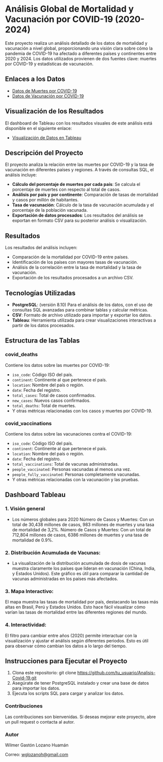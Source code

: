 # Análisis Global de Mortalidad y Vacunación por COVID-19 (2020-2024)

Este proyecto realiza un análisis detallado de los datos de mortalidad y vacunación a nivel global, proporcionando una visión clara sobre cómo la pandemia de COVID-19 ha afectado a diferentes países y continentes entre 2020 y 2024. Los datos utilizados provienen de dos fuentes clave: muertes por COVID-19 y estadísticas de vacunación.

## Enlaces a los Datos
* [Datos de Muertes por COVID-19](https://github.com/WLozanoH/Global-Covid-19-Vaccination-Mortality-Analysis/blob/main/CovidDeaths.zip)
* [Datos de Vacunación por COVID-19](https://github.com/WLozanoH/Global-Covid-19-Vaccination-Mortality-Analysis/blob/main/PercentagePopulationVaccinated.zip)

## Visualización de los Resultados
El dashboard de Tableau con los resultados visuales de este análisis está disponible en el siguiente enlace:

* [Visualización de Datos en Tableau](https://public.tableau.com/app/profile/wilmer.lozano/viz/Global-Covid-19-Vaccination-Mortality-Analysis2020-2024/Dashboard1)

## Descripción del Proyecto

El proyecto analiza la relación entre las muertes por COVID-19 y la tasa de vacunación en diferentes países y regiones. A través de consultas SQL, el análisis incluye:

- **Cálculo del porcentaje de muertes por cada país**: Se calcula el porcentaje de muertes con respecto al total de casos.
- **Análisis por país y por continente**: Comparación de tasas de mortalidad y casos por millón de habitantes.
- **Tasa de vacunación**: Cálculo de la tasa de vacunación acumulada y el porcentaje de la población vacunada.
- **Exportación de datos procesados**: Los resultados del análisis se exportan en formato CSV para su posterior análisis o visualización.

## Resultados

Los resultados del análisis incluyen:

- Comparación de la mortalidad por COVID-19 entre países.
- Identificación de los países con mayores tasas de vacunación.
- Análisis de la correlación entre la tasa de mortalidad y la tasa de vacunación.
- Exportación de los resultados procesados a un archivo CSV.

## Tecnologías Utilizadas

- **PostgreSQL**: (versión 8.10) Para el análisis de los datos, con el uso de consultas SQL avanzadas para combinar tablas y calcular métricas.
- **CSV**: Formato de archivo utilizado para importar y exportar los datos.
- **Tableau**: Herramienta utilizada para crear visualizaciones interactivas a partir de los datos procesados.

## Estructura de las Tablas

### covid_deaths
Contiene los datos sobre las muertes por COVID-19:

- `iso_code`: Código ISO del país.
- `continent`: Continente al que pertenece el país.
- `location`: Nombre del país o región.
- `date`: Fecha del registro.
- `total_cases`: Total de casos confirmados.
- `new_cases`: Nuevos casos confirmados.
- `total_deaths`: Total de muertes.
- Y otras métricas relacionadas con los casos y muertes por COVID-19.

### covid_vaccinations
Contiene los datos sobre las vacunaciones contra el COVID-19:

- `iso_code`: Código ISO del país.
- `continent`: Continente al que pertenece el país.
- `location`: Nombre del país o región.
- `date`: Fecha del registro.
- `total_vaccinations`: Total de vacunas administradas.
- `people_vaccinated`: Personas vacunadas al menos una vez.
- `people_fully_vaccinated`: Personas completamente vacunadas.
- Y otras métricas relacionadas con la vacunación y las pruebas.

## Dashboard Tableau
### 1. Visión general
* Los números globales para 2020
Número de Casos y Muertes: Con un total de 30,438 millones de casos, 983 millones de muertes y una tasa de mortalidad de 3,2%.
Número de Casos y Muertes: Con un total de 712,804 millones de casos, 6386 millones de muertes y una tasa de mortalidad de 0.9%.

### 2. Distribución Acumulada de Vacunas:
* La visualización de la distribución acumulada de dosis de vacunas muestra claramente los países que lideran en vacunación (China, India, y Estados Unidos). Este gráfico es útil para comparar la cantidad de vacunas administradas en los países más afectados.

### 3. Mapa Interactivo:
El mapa muestra las tasas de mortalidad por país, destacando las tasas más altas en Brasil, Perú y Estados Unidos. Esto hace fácil visualizar cómo varían las tasas de mortalidad entre las diferentes regiones del mundo.

### 4. Interactividad:
El filtro para cambiar entre años (2020) permite interactuar con la visualización y ajustar el análisis según diferentes periodos. Esto es útil para observar cómo cambian los datos a lo largo del tiempo.

## Instrucciones para Ejecutar el Proyecto

1. Clona este repositorio:
   git clone https://github.com/tu_usuario/Analisis-Covid-19.git
2. Asegúrate de tener PostgreSQL instalado y crear una base de datos para importar los datos.
3. Ejecuta los scripts SQL para cargar y analizar los datos.
   
### Contribuciones

Las contribuciones son bienvenidas. Si deseas mejorar este proyecto, abre un pull request o contacta al autor.

### Autor

Wilmer Gastón Lozano Huamán

Correo: wglozanoh@gmail.com
